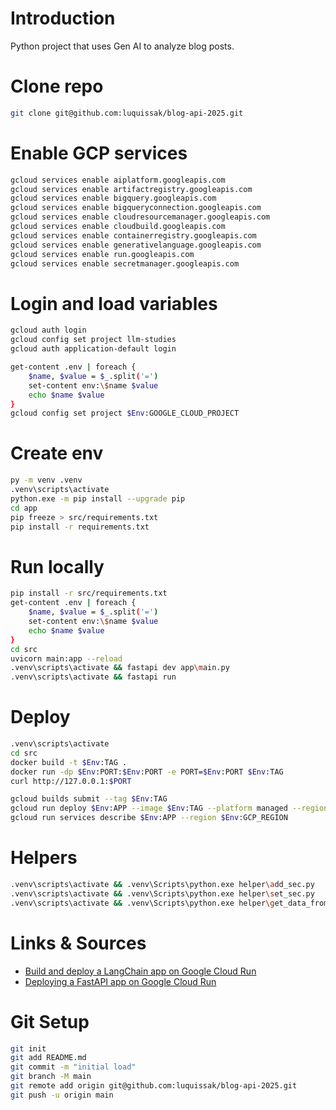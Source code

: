 # Introduction

Python project that uses Gen AI to analyze blog posts.

# Clone repo

```bash
git clone git@github.com:luquissak/blog-api-2025.git
```

# Enable GCP services

```bash
gcloud services enable aiplatform.googleapis.com
gcloud services enable artifactregistry.googleapis.com
gcloud services enable bigquery.googleapis.com
gcloud services enable bigqueryconnection.googleapis.com
gcloud services enable cloudresourcemanager.googleapis.com
gcloud services enable cloudbuild.googleapis.com
gcloud services enable containerregistry.googleapis.com
gcloud services enable generativelanguage.googleapis.com
gcloud services enable run.googleapis.com
gcloud services enable secretmanager.googleapis.com
```

# Login and load variables

```bash
gcloud auth login
gcloud config set project llm-studies
gcloud auth application-default login

get-content .env | foreach {
    $name, $value = $_.split('=')
    set-content env:\$name $value
    echo $name $value
}
gcloud config set project $Env:GOOGLE_CLOUD_PROJECT
```

# Create env

```bash
py -m venv .venv
.venv\scripts\activate
python.exe -m pip install --upgrade pip
cd app
pip freeze > src/requirements.txt
pip install -r requirements.txt
```

# Run locally

```bash
pip install -r src/requirements.txt
get-content .env | foreach {
    $name, $value = $_.split('=')
    set-content env:\$name $value
    echo $name $value
}
cd src
uvicorn main:app --reload
.venv\scripts\activate && fastapi dev app\main.py
.venv\scripts\activate && fastapi run

```

# Deploy

```bash
.venv\scripts\activate
cd src
docker build -t $Env:TAG .
docker run -dp $Env:PORT:$Env:PORT -e PORT=$Env:PORT $Env:TAG
curl http://127.0.0.1:$PORT

gcloud builds submit --tag $Env:TAG
gcloud run deploy $Env:APP --image $Env:TAG --platform managed --region $Env:GCP_REGION --allow-unauthenticated
gcloud run services describe $Env:APP --region $Env:GCP_REGION
```

# Helpers

```bash
.venv\scripts\activate && .venv\Scripts\python.exe helper\add_sec.py
.venv\scripts\activate && .venv\Scripts\python.exe helper\set_sec.py
.venv\scripts\activate && .venv\Scripts\python.exe helper\get_data_from_url.py
```

# Links & Sources

- [Build and deploy a LangChain app on Google Cloud Run](https://github.com/michaelprosario/langchain-cloudrun-lab/tree/main?tab=readme-ov-file)
- [Deploying a FastAPI app on Google Cloud Run](https://github.com/sekR4/FastAPI-on-Google-Cloud-Run/tree/main)

# Git Setup

```bash
git init
git add README.md
git commit -m "initial load"
git branch -M main
git remote add origin git@github.com:luquissak/blog-api-2025.git
git push -u origin main
```
